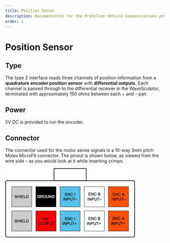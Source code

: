 ```yaml
---
title: Position Sensor
description: Documentation for the Prohelion Vehicle Communications protocol
order: 1
---
```


# Position Sensor

## Type

The type 2 interface reads three channels of position information from a <strong>quadrature encoder position sensor</strong> with <strong>differential outputs.</strong>  Each channel is passed through to the differential receiver in the WaveSculptor, terminated with approximately 150 ohms between each + and – pair.

## Power

5V DC is provided to run the encoder.

## Connector

The connector used for the motor sense signals is a 10-way 3mm pitch Molex MicroFit connector.  The pinout is shown below, as viewed from the wire side – as you would look at it while inserting crimps.  

![Connector Diagram](images/connector1.png)

